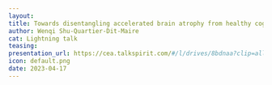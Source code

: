 ```yaml
---
layout:
title: Towards disentangling accelerated brain atrophy from healthy cognitive aging. A fold-based approach
author: Wenqi Shu-Quartier-Dit-Maire
cat: Lightning talk
teasing: 
presentation_url: https://cea.talkspirit.com/#/l/drives/8bdnaa?clip=all&type=drive
icon: default.png
date: 2023-04-17
---
```

